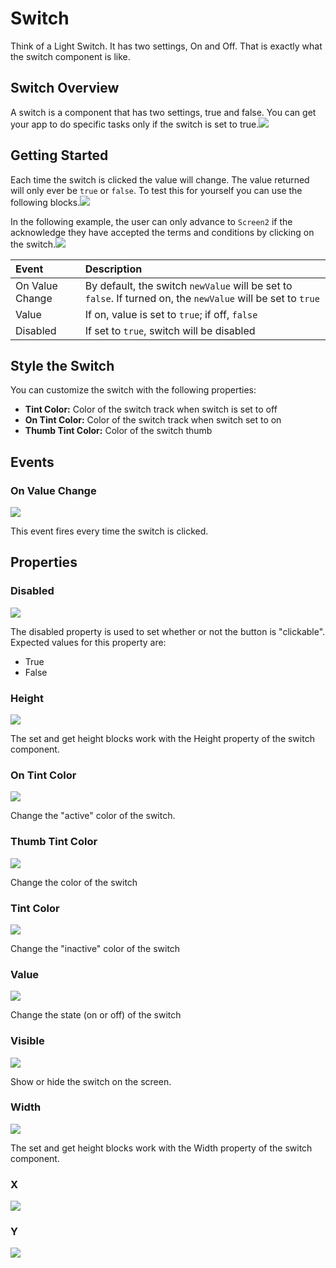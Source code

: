 # Switch

Think of a Light Switch. It has two settings, On and Off. That is exactly what the switch component is like.

## Switch Overview​ <a id="switch-overview"></a>

A switch is a component that has two settings, true and false. You can get your app to do specific tasks only if the switch is set to true.![](https://gblobscdn.gitbook.com/assets%2F-LAn5scXl2uqUJUOqkJo%2F-LAn5wecEraNWaG7Ig2g%2F-LAn68KdTsbXiRGsjXH9%2Fswitch-%E2%9C%95-fig-1.gif?alt=media)

## Getting Started <a id="getting-started"></a>

Each time the switch is clicked the value will change. The value returned will only ever be `true` or `false`. To test this for yourself you can use the following blocks.![](https://gblobscdn.gitbook.com/assets%2F-LAn5scXl2uqUJUOqkJo%2F-MWiVqCOptR2gSHR9wYp%2F-MWiX9j8t3LVznuX3mHm%2Fsw_basic.png?alt=media&token=ff6f7776-fc89-466b-a551-761e415db136)

In the following example, the user can only advance to `Screen2` if the acknowledge they have accepted the terms and conditions by clicking on the switch.![](https://gblobscdn.gitbook.com/assets%2F-LAn5scXl2uqUJUOqkJo%2F-MWiVqCOptR2gSHR9wYp%2F-MWiXQwteEJ16aJq86ov%2Fsw_adv.png?alt=media&token=f2a000dc-01fe-4365-a064-934e92e3c4b5)

| Event | Description |
| :--- | :--- |
| On Value Change | By default, the switch `newValue` will be set to `false`. If turned on, the `newValue` will be set to `true` |
| Value | If on, value is set to `true`; if off, `false` |
| Disabled | If set to `true`, switch will be disabled |

## Style the Switch <a id="style-the-switch"></a>

You can customize the switch with the following properties:

* **Tint Color:** Color of the switch track when switch is set to off
* **On Tint Color:** Color of the switch track when switch set to on
* **Thumb Tint Color:** Color of the switch thumb

## Events  <a id="events"></a>

### On Value Change <a id="on-value-change"></a>

![](https://gblobscdn.gitbook.com/assets%2F-LAn5scXl2uqUJUOqkJo%2F-MWiVqCOptR2gSHR9wYp%2F-MWiXu-th3Ep7LerkKjl%2Fon_value_changed.png?alt=media&token=709a3260-811b-4d43-a6ba-3e6521a2ec6f)

This event fires every time the switch is clicked.

## Properties <a id="properties"></a>

### Disabled  <a id="disabled"></a>

![](https://gblobscdn.gitbook.com/assets%2F-LAn5scXl2uqUJUOqkJo%2F-MWZ9fsYSsJxH4WcN4Jj%2F-MWZG3NqO-Qepj7sp5hj%2Fdisabled.png?alt=media&token=ef01971d-5acc-4fa7-99a8-80d9e73c2b19)

The disabled property is used to set whether or not the button is "clickable". Expected values for this property are:

* True
* False

### Height  <a id="height"></a>

![](https://gblobscdn.gitbook.com/assets%2F-LAn5scXl2uqUJUOqkJo%2F-MWZ9fsYSsJxH4WcN4Jj%2F-MWZG4gitjHowTsf_j_L%2Fheight.png?alt=media&token=8d69e6cd-4c36-45cc-a9ba-5c0d85afb8b2)

The set and get height blocks work with the Height property of the switch component.

### On Tint Color  <a id="on-tint-color"></a>

![](https://gblobscdn.gitbook.com/assets%2F-LAn5scXl2uqUJUOqkJo%2F-MWZ9fsYSsJxH4WcN4Jj%2F-MWZG6DZJ4tRxXoh61Dy%2Fon_tint_color.png?alt=media&token=c980b50b-8eeb-4732-a802-1eb3d60fd05f)

Change the "active" color of the switch.

### Thumb Tint Color  <a id="thumb-tint-color"></a>

![](https://gblobscdn.gitbook.com/assets%2F-LAn5scXl2uqUJUOqkJo%2F-MWZ9fsYSsJxH4WcN4Jj%2F-MWZG7d5VsHWrnTT99VE%2Fthumb_tint_color.png?alt=media&token=223e8e93-175c-489f-bc04-2df46398601a)

Change the color of the switch

### Tint Color  <a id="tint-color"></a>

![](https://gblobscdn.gitbook.com/assets%2F-LAn5scXl2uqUJUOqkJo%2F-MWZ9fsYSsJxH4WcN4Jj%2F-MWZGEHN_gpbrhgSKHxM%2Ftint_color.png?alt=media&token=39b92335-6977-4768-9a67-d874838f9425)

Change the "inactive" color of the switch

### Value  <a id="value"></a>

![](https://gblobscdn.gitbook.com/assets%2F-LAn5scXl2uqUJUOqkJo%2F-MWZ9fsYSsJxH4WcN4Jj%2F-MWZGFgk_NS1U31Z65lg%2Fvalue.png?alt=media&token=1e299ebf-80b0-4eca-9de1-bffa49bf40da)

Change the state \(on or off\) of the switch

### Visible  <a id="visible"></a>

![](https://gblobscdn.gitbook.com/assets%2F-LAn5scXl2uqUJUOqkJo%2F-MWZ9fsYSsJxH4WcN4Jj%2F-MWZGGpog3cyq9npq5Qo%2Fvisible.png?alt=media&token=e0f07925-562e-41ac-8476-cf92eda91461)

Show or hide the switch on the screen.

### Width  <a id="width"></a>

![](https://gblobscdn.gitbook.com/assets%2F-LAn5scXl2uqUJUOqkJo%2F-MWZ9fsYSsJxH4WcN4Jj%2F-MWZGI49tqFn8CnxjOQa%2Fwidth.png?alt=media&token=9e21c30e-8e20-4b01-830d-1c4f720cd4da)

The set and get height blocks work with the Width property of the switch component.

### X  <a id="x"></a>

![](https://gblobscdn.gitbook.com/assets%2F-LAn5scXl2uqUJUOqkJo%2F-MWZ9fsYSsJxH4WcN4Jj%2F-MWZGJHPWiFk0A6jxttz%2Fx.png?alt=media&token=970de731-7f9d-4377-a161-a47889826d95)

### Y <a id="y"></a>

![](https://gblobscdn.gitbook.com/assets%2F-LAn5scXl2uqUJUOqkJo%2F-MWZ9fsYSsJxH4WcN4Jj%2F-MWZGKPvI15ZDZMgD4dU%2Fy.png?alt=media&token=5f8c09a0-48a7-46a9-884d-742f1f984b3a)

